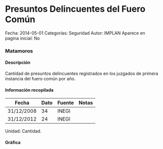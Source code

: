 Presuntos Delincuentes del Fuero Común
=====

Fecha: 2014-05-01
Categorías: Seguridad
Autor: IMPLAN
Aparece en pagina inicial: No

### Matamoros

#### Descripción

Cantidad de presuntos delincuentes registrados en los juzgados de primera instancia del fuero común por año.

#### Información recopilada

<table class="table table-hover table-bordered matriz">
  <thead>
    <tr><th>Fecha</th><th>Dato</th><th>Fuente</th><th>Notas</th></tr>
  </thead>
  <tbody>
    <tr><td class="centrado">31/12/2008</td><td class="derecha">34</td><td>INEGI</td><td></td></tr>
    <tr><td class="centrado">31/12/2012</td><td class="derecha">24</td><td>INEGI</td><td></td></tr>
  </tbody>
</table>

Unidad: Cantidad.

#### Gráfica

<div id="Morrissiyeurxg" class="grafica"></div>
  <!-- JAVASCRIPT DE LA GRAFICA EN Morrissiyeurxg -->
  <script>
  new Morris.Line({
    element: 'Morrissiyeurxg',
    data: [
      { fecha: '2008-12-31', dato: 34 },
      { fecha: '2012-12-31', dato: 24 }
    ],
    xkey: 'fecha',
    ykeys: ['dato'],
    labels: ['Dato'],
    lineColors: ['#FF5B02'],
    xLabelFormat: function(d) {
      return d.getDate()+'/'+(d.getMonth()+1)+'/'+d.getFullYear();
    },
    dateFormat: function (ts) {
      var d = new Date(ts);
      return d.getDate() + '/' + (d.getMonth() + 1) + '/' + d.getFullYear();
    }
  });
  </script>
